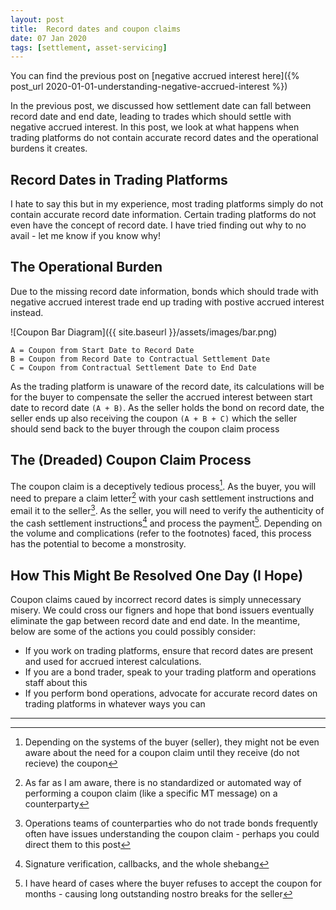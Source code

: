 ```yaml
---
layout: post
title:  Record dates and coupon claims
date: 07 Jan 2020
tags: [settlement, asset-servicing]
---
```


You can find the previous post on [negative accrued interest here]({% post_url 2020-01-01-understanding-negative-accrued-interest %})

In the previous post, we discussed how settlement date can fall between record date and end date, leading to trades which should settle with negative accrued interest. 
In this post, we look at what happens when trading platforms do not contain accurate record dates and the operational burdens it creates.

## Record Dates in Trading Platforms

I hate to say this but in my experience, most trading platforms simply do not contain accurate record date information. 
Certain trading platforms do not even have the concept of record date. 
I have tried finding out why to no avail - let me know if you know why!

## The Operational Burden

Due to the missing record date information, bonds which should trade with negative accrued interest trade end up trading with postive accrued interest instead.

![Coupon Bar Diagram]({{ site.baseurl }}/assets/images/bar.png)

    A = Coupon from Start Date to Record Date
    B = Coupon from Record Date to Contractual Settlement Date
    C = Coupon from Contractual Settlement Date to End Date

As the trading platform is unaware of the record date, its calculations will be for the buyer to compensate the seller the accrued interest between start date to record date `(A + B)`.
As the seller holds the bond on record date, the seller ends up also receiving the coupon `(A + B + C)` which the seller should send back to the buyer through the coupon claim process

## The (Dreaded) Coupon Claim Process

The coupon claim is a deceptively tedious process[^1]. 
As the buyer, you will need to prepare a claim letter[^2] with your cash settlement instructions and email it to the seller[^3]. 
As the seller, you will need to verify the authenticity of the cash settlement instructions[^4] and process the payment[^5].
Depending on the volume and complications (refer to the footnotes) faced, this process has the potential to become a monstrosity.

## How This Might Be Resolved One Day (I Hope)

Coupon claims caued by incorrect record dates is simply unnecessary misery. We could cross our figners and hope that bond issuers eventually eliminate the gap between record date and end date. In the meantime, below are some of the actions you could possibly consider:

- If you work on trading platforms, ensure that record dates are present and used for accrued interest calculations.
- If you are a bond trader, speak to your trading platform and operations staff about this
- If you perform bond operations, advocate for accurate record dates on trading platforms in whatever ways you can

---

[^1]: Depending on the systems of the buyer (seller), they might not be even aware about the need for a coupon claim until they receive (do not recieve) the coupon
[^2]: As far as I am aware, there is no standardized or automated way  of performing a coupon claim (like a specific MT message) on a counterparty
[^3]: Operations teams of counterparties who do not trade bonds frequently often have issues understanding the coupon claim - perhaps you could direct them to this post
[^4]: Signature verification, callbacks, and the whole shebang
[^5]: I have heard of cases where the buyer refuses to accept the coupon for months - causing long outstanding nostro breaks for the seller